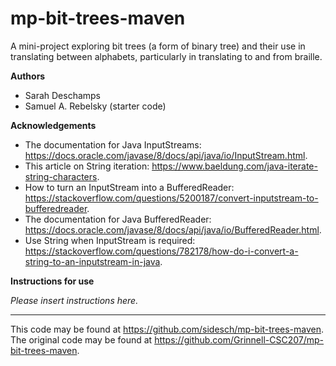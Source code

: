 # mp-bit-trees-maven

A mini-project exploring bit trees (a form of binary tree) and their use in translating between alphabets, particularly in translating to and from braille.

**Authors**

* Sarah Deschamps
* Samuel A. Rebelsky (starter code)

**Acknowledgements**

* The documentation for Java InputStreams: https://docs.oracle.com/javase/8/docs/api/java/io/InputStream.html.
* This article on String iteration: https://www.baeldung.com/java-iterate-string-characters.
* How to turn an InputStream into a BufferedReader: https://stackoverflow.com/questions/5200187/convert-inputstream-to-bufferedreader.
* The documentation for Java BufferedReader: https://docs.oracle.com/javase/8/docs/api/java/io/BufferedReader.html.
* Use String when InputStream is required: https://stackoverflow.com/questions/782178/how-do-i-convert-a-string-to-an-inputstream-in-java.

**Instructions for use**

_Please insert instructions here._

---

This code may be found at <https://github.com/sidesch/mp-bit-trees-maven>. The original code may be found at <https://github.com/Grinnell-CSC207/mp-bit-trees-maven>.
